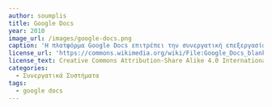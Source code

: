 ```yaml
---
author: soumplis
title: Google Docs
year: 2010
image_url: /images/google-docs.png
caption: 'Η πλατφόρμα Google Docs επιτρέπει την συνεργατική επεξεργασία αρχείων κειμένου, υπολογιστικών φύλλών και παρουσιάσεων στο διαδίκτυο'
license_url: 'https://commons.wikimedia.org/wiki/File:Google_Docs_blank_document_February_2020.png'
license_text: Creative Commons Attribution-Share Alike 4.0 International
categories:
  - Συνεργατικά Συστήματα
tags:
  - google docs
---
```

